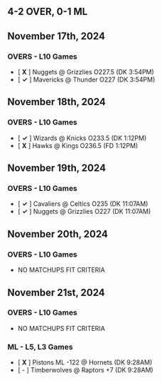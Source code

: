 
## 4-2 OVER, 0-1 ML
## November 17th, 2024
### OVERS - L10 Games
* [ **X** ] Nuggets @ Grizzlies O227.5 (DK 3:54PM)
* [ **&check;** ] Mavericks @ Thunder O227 (DK 3:54PM)

## November 18th, 2024
### OVERS - L10 Games
* [ **&check;** ] Wizards @ Knicks O233.5 (DK 1:12PM)
* [ **X** ] Hawks @ Kings O236.5 (FD 1:12PM)

## November 19th, 2024
### OVERS - L10 Games
* [ **&check;** ] Cavaliers @ Celtics O235 (DK 11:07AM)
* [ **&check;** ] Nuggets @ Grizzlies O227 (DK 11:07AM)

## November 20th, 2024
### OVERS - L10 Games
* NO MATCHUPS FIT CRITERIA

## November 21st, 2024
### OVERS - L10 Games
* NO MATCHUPS FIT CRITERIA
### ML - L5, L3 Games
* [ **X** ] Pistons ML -122 @ Hornets (DK 9:28AM)
* [ - ] Timberwolves @ Raptors +7 (DK 9:28AM)
